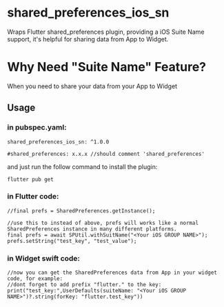 # shared_preferences_ios_sn
Wraps Flutter shared_preferences plugin, providing a iOS Suite Name support, it's helpful for sharing data from App to Widget.

# Why Need "Suite Name" Feature?

When you need to share your data from your App to Widget

## Usage

### in pubspec.yaml:
```
shared_preferences_ios_sn: ^1.0.0

#shared_preferences: x.x.x //should comment 'shared_preferences' 
```
and just run the follow command to install the plugin:
```
flutter pub get
```

### in Flutter code:
```
//final prefs = SharedPreferences.getInstance();

//use this to instead of above, prefs will works like a normal SharedPreferences instance in many different platforms.
final prefs = await SPUtil.withSuitName("<Your iOS GROUP NAME>");
prefs.setString("test_key", "test_value");

```


### in Widget swift code:
```
//now you can get the SharedPreferences data from App in your widget code, for example:
//dont forget to add prefix "flutter." to the key:
print("test_key:",UserDefaults(suiteName: "<Your iOS GROUP NAME>")?.string(forKey: "flutter.test_key"))

```
